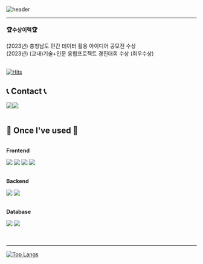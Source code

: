 ![header](https://capsule-render.vercel.app/api?type=waving&color=6994CDEE&height=100&section=header&text=Welcome%20to%20InMerchant's%20GitHub%20👋&animation=twinkling&&fontSize=45&fontAlignY=80)

---
<h4>🏆수상이력🏆</h4>
<div>(2023년) 충청남도 민간 데이터 활용 아이디어 공모전 수상</div>
<div>(2023년) (교내)기술+인문 융합프로젝트 경진대회 수상 (최우수상)</div>
<br>

[![Hits](https://hits.seeyoufarm.com/api/count/incr/badge.svg?url=https%3A%2F%2Fgithub.com%2FInMerchant&count_bg=%231FCC63&title_bg=%23555555&icon=github.svg&icon_color=%23FFFFFF&title=GITHUB&edge_flat=true)](https://hits.seeyoufarm.com)

## 📞 Contact 📞
<div style="display:flex; flex-direction:row;">
    <a href="mailto:advance7749@naver.com">
        <img src="https://img.shields.io/badge/Naver-2DB400?style=for-the-badge&logo=Naver&logoColor=white"> 
    </a>
    <a href="https://open.kakao.com/o/sYSsdKYf">
        <img src="https://img.shields.io/badge/KakaoTalk-FFCD00?style=for-the-badge&logoColor=black&logo=KakaoTalk"> 
    </a>
</div><br>

## 🔨 Once I've used 🔨
<div style="display:flex; flex-direction:column; align-items:flex-start;">
    <!-- Frontend -->
    <p><strong>Frontend</strong></p>
    <div>
        <img src="https://img.shields.io/badge/html5-E34F26?style=for-the-badge&logo=html5&logoColor=white"> 
        <img src="https://img.shields.io/badge/css-1572B6?style=for-the-badge&logo=css3&logoColor=white"> 
        <img src="https://img.shields.io/badge/javascript-F7DF1E?style=for-the-badge&logo=javascript&logoColor=black"> 
        <img src="https://img.shields.io/badge/bootstrap-7952B3?style=for-the-badge&logo=bootstrap&logoColor=white">
    </div>
    <br>
    <!-- Backend -->
    <p><strong>Backend</strong></p>
    <div>
        <img src="https://img.shields.io/badge/Java-007396?style=for-the-badge&logo=Java&logoColor=white">
        <img src="https://img.shields.io/badge/python-3776AB?style=for-the-badge&logo=python&logoColor=white"> 
    </div>
    <br>
    <!-- Database -->
    <p><strong>Database</strong></p>
    <div>
        <img src="https://img.shields.io/badge/mysql-4479A1?style=for-the-badge&logo=mysql&logoColor=white"> 
        <img src="https://img.shields.io/badge/firebase-FFCA28?style=for-the-badge&logo=firebase&logoColor=white">
    </div>
    <br>
    <!-- Server -->
    <!-- Development Tools -->
    <!-- Framework -->
    <!-- Version Control -->
    <br>
</div>

---

[![Top Langs](https://github-readme-stats.vercel.app/api/top-langs/?username=InMerchant&layout=compact)](https://github.com/InMerchant/github-readme-stats)
